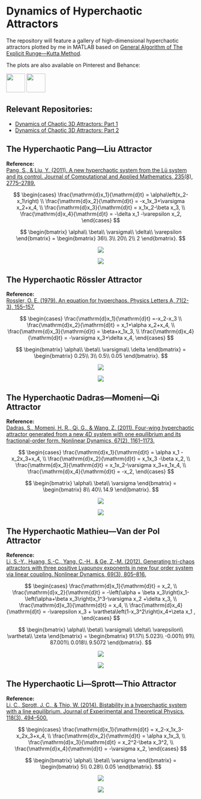 # Dynamics of Hyperchaotic Attractors

The repository will feature a gallery of high-dimensional hyperchaotic attractors  plotted by me in MATLAB based on [General Algorithm of The Explicit Runge—Kutta Method](https://github.com/whydenyscry/General-algorithm-of-the-explicit-Runge-Kutta-method).

The plots are also available on Pinterest and Behance:

<a href="https://www.pinterest.com/whydenyscry/when-math-and-art-came-face-to-face/" target="_blank"><img src="https://brandslogos.com/wp-content/uploads/images/large/pinterest-logo-black-and-white-4.png" style="width: 50px; height: 50px;"></a>
<a href="https://www.behance.net/whydenyscry" target="_blank"><img src="https://www.iconsdb.com/icons/preview/white/behance-5-xxl.png" style="width: 50px; height: 50px;"></a>

## Relevant Repositories:
- [Dynamics of Chaotic 3D Attractors: Part 1](https://github.com/whydenyscry/Dynamics-of-Chaotic-Attractors-Part-1)
- [Dynamics of Chaotic 3D Attractors: Part 2](https://github.com/whydenyscry/Dynamics-of-Chaotic-Attractors-Part-2)

## The Hyperchaotic Pang—Liu Attractor
**Reference:**\
[Pang, S., & Liu, Y. (2011). A new hyperchaotic system from the Lü system and its control. Journal of Computational and Applied Mathematics, 235(8), 2775–2789.](https://doi.org/10.1016/j.cam.2010.11.029)

$$ 
\begin{cases}
	\frac{\mathrm{d}x_1}{\mathrm{d}t} = \alpha\left(x_2-x_1\right)	\\
	\frac{\mathrm{d}x_2}{\mathrm{d}t} = -x_1x_3+\varsigma x_2+x_4, \\
	\frac{\mathrm{d}x_3}{\mathrm{d}t} = x_1x_2-\beta x_3, \\
	\frac{\mathrm{d}x_4}{\mathrm{d}t} = -\delta x_1 -\varepsilon x_2,
\end{cases}
$$

$$
\begin{bmatrix}
	\alpha\\
	\beta\\
	\varsigma\\
	\delta\\
	\varepsilon
\end{bmatrix} = \begin{bmatrix}
	36\\
	3\\
	20\\
	2\\
	2
\end{bmatrix}.
$$

<p align="center">
  <img src="images_png/The_Hyperchaotic_Pang_Liu_Attractor_x1x2x3_projection.png"/>
</p>

<p align="center">
  <img src="gifs/The_Hyperchaotic_Pang_Liu_Attractor_2D_projections.gif"/>
</p>

## The Hyperchaotic Rössler Attractor
**Reference:**\
[Rossler, O. E. (1979). An equation for hyperchaos. Physics Letters A, 71(2-3), 155–157.](https://doi.org/10.1016/0375-9601(79)90150-6)

$$ 
\begin{cases}
	\frac{\mathrm{d}x_1}{\mathrm{d}t} =-x_2-x_3	\\
	\frac{\mathrm{d}x_2}{\mathrm{d}t} = x_1+\alpha x_2+x_4, \\
	\frac{\mathrm{d}x_3}{\mathrm{d}t} = \beta+x_1x_3, \\
	\frac{\mathrm{d}x_4}{\mathrm{d}t} = -\varsigma x_3+\delta x_4,
\end{cases}
$$

$$
\begin{bmatrix}
	\alpha\\
	\beta\\
	\varsigma\\
	\delta
\end{bmatrix} = \begin{bmatrix}
	0.25\\
	3\\
	0.5\\
	0.05
\end{bmatrix}.
$$

<p align="center">
  <img src="images_png/The_Hyperchaotic_Rossler_Attractor_x1x2x3_projection.png"/>
</p>

<p align="center">
  <img src="gifs/The_Hyperchaotic_Rossler_Attractor_2D_projections.gif"/>
</p>

## The Hyperchaotic Dadras—Momeni—Qi Attractor
**Reference:**\
[Dadras, S., Momeni, H. R., Qi, G., & Wang, Z. (2011). Four-wing hyperchaotic attractor generated from a new 4D system with one equilibrium and its fractional-order form. Nonlinear Dynamics, 67(2), 1161–1173.](https://doi.org/10.1007/s11071-011-0060-0)

$$ 
\begin{cases}
	\frac{\mathrm{d}x_1}{\mathrm{d}t} = \alpha x_1 -x_2x_3+x_4,	\\
	\frac{\mathrm{d}x_2}{\mathrm{d}t} = x_1x_3 -\beta x_2, \\
	\frac{\mathrm{d}x_3}{\mathrm{d}t} = x_1x_2-\varsigma x_3+x_1x_4, \\
	\frac{\mathrm{d}x_4}{\mathrm{d}t} = -x_2,
\end{cases}
$$

$$
\begin{bmatrix}
	\alpha\\
	\beta\\
	\varsigma
\end{bmatrix} = \begin{bmatrix}
	8\\
	40\\
	14.9
\end{bmatrix}.
$$

<p align="center">
  <img src="images_png/The_Hyperchaotic_Dadras_Momeni_Qi_Attractor_x1x2x3_projection.png"/>
</p>

<p align="center">
  <img src="gifs/The_Hyperchaotic_Dadras_Momeni_Qi_Attractor_2D_projections.gif"/>
</p>

## The Hyperchaotic Mathieu—Van der Pol Attractor
**Reference:**\
[Li, S.-Y., Huang, S.-C., Yang, C.-H., & Ge, Z.-M. (2012). Generating tri-chaos attractors with three positive Lyapunov exponents in new four order system via linear coupling. Nonlinear Dynamics, 69(3), 805–816.](https://doi.org/10.1007/s11071-011-0306-x)

$$ 
\begin{cases}
	\frac{\mathrm{d}x_1}{\mathrm{d}t} = x_2,	\\
	\frac{\mathrm{d}x_2}{\mathrm{d}t} = -\left(\alpha + \beta x_3\right)x_1-\left(\alpha+\beta x_3\right)x_1^3-\varsigma x_2 +\delta x_3, \\
	\frac{\mathrm{d}x_3}{\mathrm{d}t} = x_4, \\
	\frac{\mathrm{d}x_4}{\mathrm{d}t} = -\varepsilon x_3 + \vartheta\left(1-x_3^2\right)x_4+\zeta x_1 ,
\end{cases}
$$

$$
\begin{bmatrix}
	\alpha\\
	\beta\\
	\varsigma\\
	\delta\\
	\varepsilon\\
	\vartheta\\
	\zeta
\end{bmatrix} = \begin{bmatrix}
	91.17\\
	5.023\\
	-0.001\\
	91\\
	87.001\\
	0.018\\
	9.5072
\end{bmatrix}.
$$

<p align="center">
  <img src="images_png/The_Hyperchaotic_Mathieu_Van_der_Pol_Attractor_x1x2x3_projection.png"/>
</p>

<p align="center">
  <img src="gifs/The_Hyperchaotic_Mathieu_Van_der_Pol_Attractor_2D_projections.gif"/>
</p>

## The Hyperchaotic Li—Sprott—Thio Attractor
**Reference:**\
[Li, C., Sprott, J. C., & Thio, W. (2014). Bistability in a hyperchaotic system with a line equilibrium. Journal of Experimental and Theoretical Physics, 118(3), 494–500.](https://doi.org/10.1134/s1063776114030121)

$$ 
\begin{cases}
	\frac{\mathrm{d}x_1}{\mathrm{d}t} = x_2-x_1x_3-x_2x_3+x_4,	\\
	\frac{\mathrm{d}x_2}{\mathrm{d}t} = \alpha x_1x_3, \\
	\frac{\mathrm{d}x_3}{\mathrm{d}t} = x_2^2-\beta x_3^2, \\
	\frac{\mathrm{d}x_4}{\mathrm{d}t} = -\varsigma x_2,
\end{cases}
$$

$$
\begin{bmatrix}
	\alpha\\
	\beta\\
	\varsigma
\end{bmatrix} = \begin{bmatrix}
	5\\
	0.28\\
	0.05
\end{bmatrix}.
$$

<p align="center">
  <img src="images_png/The_Hyperchaotic_Li_Sprott_Thio_Attractor_x1x2x3_projection.png"/>
</p>

<p align="center">
  <img src="gifs/The_Hyperchaotic_Li_Sprott_Thio_Attractor_2D_projections.gif"/>
</p>